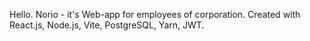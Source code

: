 Hello. Norio - it's Web-app for employees of corporation.
Created with React.js, Node.js, Vite, PostgreSQL, Yarn, JWT.